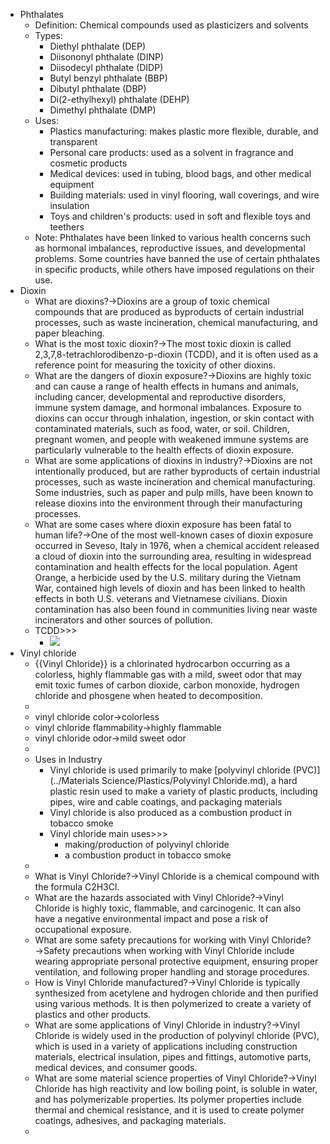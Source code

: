 - Phthalates
    - Definition: Chemical compounds used as plasticizers and solvents
    - Types:
        - Diethyl phthalate (DEP)
        - Diisononyl phthalate (DINP)
        - Diisodecyl phthalate (DIDP)
        - Butyl benzyl phthalate (BBP)
        - Dibutyl phthalate (DBP)
        - Di(2-ethylhexyl) phthalate (DEHP)
        - Dimethyl phthalate (DMP)
    - Uses:
        - Plastics manufacturing: makes plastic more flexible, durable, and transparent
        - Personal care products: used as a solvent in fragrance and cosmetic products
        - Medical devices: used in tubing, blood bags, and other medical equipment
        - Building materials: used in vinyl flooring, wall coverings, and wire insulation
        - Toys and children's products: used in soft and flexible toys and teethers
    - Note: Phthalates have been linked to various health concerns such as hormonal imbalances, reproductive issues, and developmental problems. Some countries have banned the use of certain phthalates in specific products, while others have imposed regulations on their use.
- Dioxin
    - What are dioxins?→Dioxins are a group of toxic chemical compounds that are produced as byproducts of certain industrial processes, such as waste incineration, chemical manufacturing, and paper bleaching.
    - What is the most toxic dioxin?→The most toxic dioxin is called 2,3,7,8-tetrachlorodibenzo-p-dioxin (TCDD), and it is often used as a reference point for measuring the toxicity of other dioxins.
    - What are the dangers of dioxin exposure?→Dioxins are highly toxic and can cause a range of health effects in humans and animals, including cancer, developmental and reproductive disorders, immune system damage, and hormonal imbalances. Exposure to dioxins can occur through inhalation, ingestion, or skin contact with contaminated materials, such as food, water, or soil. Children, pregnant women, and people with weakened immune systems are particularly vulnerable to the health effects of dioxin exposure.
    - What are some applications of dioxins in industry?→Dioxins are not intentionally produced, but are rather byproducts of certain industrial processes, such as waste incineration and chemical manufacturing. Some industries, such as paper and pulp mills, have been known to release dioxins into the environment through their manufacturing processes.
    - What are some cases where dioxin exposure has been fatal to human life?→One of the most well-known cases of dioxin exposure occurred in Seveso, Italy in 1976, when a chemical accident released a cloud of dioxin into the surrounding area, resulting in widespread contamination and health effects for the local population. Agent Orange, a herbicide used by the U.S. military during the Vietnam War, contained high levels of dioxin and has been linked to health effects in both U.S. veterans and Vietnamese civilians. Dioxin contamination has also been found in communities living near waste incinerators and other sources of pollution.
    - TCDD>>>
        - ![](https://remnote-user-data.s3.amazonaws.com/iMnWF7VlD8PAAM7NSPc-jbuY6-QXbH6M0OQlv1DPsGuOO7ajq5dqWI2gjRJ4SYqkzMAIUrOSMyIhoSWs9QcJ9Ehg_olGL848iHbw2PHslVFD_-gN_-OvrPNZZVKZzw6u.png) 
- Vinyl chloride
    - {{Vinyl Chloride}} is a chlorinated hydrocarbon occurring as a colorless, highly flammable gas with a mild, sweet odor that may emit toxic fumes of carbon dioxide, carbon monoxide, hydrogen chloride and phosgene when heated to decomposition.
    - 
    - vinyl chloride color→colorless
    - vinyl chloride flammability→highly flammable
    - vinyl chloride odor→mild sweet odor 
    - 
    - Uses in Industry
        - Vinyl chloride is used primarily to make [polyvinyl chloride (PVC)](../Materials Science/Plastics/Polyvinyl Chloride.md), a hard plastic resin used to make a variety of plastic products, including pipes, wire and cable coatings, and packaging materials
        - Vinyl chloride is also produced as a combustion product in tobacco smoke
        - Vinyl chloride main uses>>>
            - making/production of polyvinyl chloride
            - a combustion product in tobacco smoke
    - 
    - What is Vinyl Chloride?→Vinyl Chloride is a chemical compound with the formula C2H3Cl.
    - What are the hazards associated with Vinyl Chloride?→Vinyl Chloride is highly toxic, flammable, and carcinogenic. It can also have a negative environmental impact and pose a risk of occupational exposure.
    - What are some safety precautions for working with Vinyl Chloride?→Safety precautions when working with Vinyl Chloride include wearing appropriate personal protective equipment, ensuring proper ventilation, and following proper handling and storage procedures.
    - How is Vinyl Chloride manufactured?→Vinyl Chloride is typically synthesized from acetylene and hydrogen chloride and then purified using various methods. It is then polymerized to create a variety of plastics and other products.
    - What are some applications of Vinyl Chloride in industry?→Vinyl Chloride is widely used in the production of polyvinyl chloride (PVC), which is used in a variety of applications including construction materials, electrical insulation, pipes and fittings, automotive parts, medical devices, and consumer goods.
    - What are some material science properties of Vinyl Chloride?→Vinyl Chloride has high reactivity and low boiling point, is soluble in water, and has polymerizable properties. Its polymer properties include thermal and chemical resistance, and it is used to create polymer coatings, adhesives, and packaging materials.
    - 
